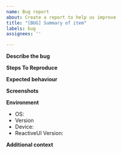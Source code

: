 ```yaml
---
name: Bug report
about: Create a report to help us improve
title: "[BUG] Summary of item"
labels: bug
assignees: ''

---
```


<!--
Please note although we can't commit to any timeline, priority will be given to those who are [Contributors](https://github.com/reactiveui/ReactiveUI#contribute ) to the project.

If this is a question please ask on [StackOverflow](https://stackoverflow.com/questions/tagged/reactiveui).
-->

**Describe the bug**
<!-- A clear and concise description of what the bug is. -->



**Steps To Reproduce**
<!--
Provide the steps to reproduce the behaviour:

​	Either link a Repo showing the error, this gives us most context for your use case scenario.

​	OR Following these steps

1. Go to '...'
2. Click on '....'
3. Scroll down to '....'
4. See error
-->

**Expected behaviour**
<!-- A clear and concise description of what you expected to happen. -->



**Screenshots**
<!-- If applicable, add screenshots to help explain your problem. -->



**Environment**
<!-- Please complete the following information. -->
- OS:       <!-- [e.g. iOS] -->
- Version   <!-- [e.g. 22] -->
- Device:   <!-- [e.g. iPhone6] -->
- ReactiveUI Version:    <!-- [e.g. 15.1.1] -->

**Additional context**
<!-- Add any other context about the problem here. -->

